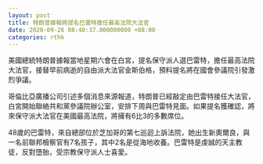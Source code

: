 ```yaml
---
layout: post
title: 特朗普據報將提名巴雷特擔任最高法院大法官
date: 2020-09-26 08:40:37.000000000 +08:00
categories: rthk
---
```


美國總統特朗普據報當地星期六會在白宮，提名保守派人選巴雷特，擔任最高法院大法官，接替早前病逝的自由派大法官金斯伯格，預料提名將在國會參議院引發激烈爭議。

哥倫比亞廣播公司引述多個消息來源報道，特朗普已經敲定由巴雷特接任大法官，白宮開始聯絡共和黨參議院辦公室，安排下周與巴雷特見面。如果提名獲確認，將來保守派大法官在美國最高法院，將擁有6比3的多數席位。

48歲的巴雷特，來自總部位於芝加哥的第七巡迴上訴法院，她出生新奧爾良，與一名前聯邦檢察官有7名孩子，其中2名是從海地收養。巴雷特是虔誠的天主教徒，反對墮胎，受宗教保守派人士喜愛。
